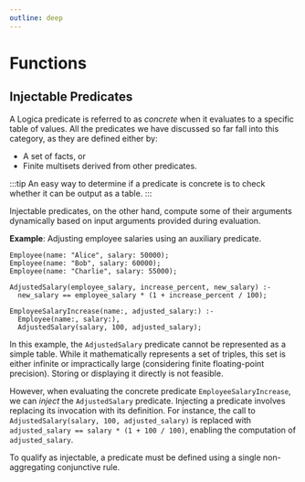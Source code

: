 ```yaml
---
outline: deep
---
```

# Functions 


## Injectable Predicates

A Logica predicate is referred to as _concrete_ when it evaluates to a specific table of values. All the predicates we have discussed so far fall into this category, as they are defined either by:
- A set of facts, or
- Finite multisets derived from other predicates.

:::tip
An easy way to determine if a predicate is concrete is to check whether it can be output as a table.
:::

Injectable predicates, on the other hand, compute some of their arguments dynamically based on input arguments provided during evaluation.

**Example**: Adjusting employee salaries using an auxiliary predicate.

```
Employee(name: "Alice", salary: 50000);
Employee(name: "Bob", salary: 60000);
Employee(name: "Charlie", salary: 55000);

AdjustedSalary(employee_salary, increase_percent, new_salary) :-
  new_salary == employee_salary * (1 + increase_percent / 100);

EmployeeSalaryIncrease(name:, adjusted_salary:) :-
  Employee(name:, salary:),
  AdjustedSalary(salary, 100, adjusted_salary);
```

In this example, the `AdjustedSalary` predicate cannot be represented as a simple table. While it mathematically represents a set of triples, this set is either infinite or impractically large (considering finite floating-point precision). Storing or displaying it directly is not feasible.

However, when evaluating the concrete predicate `EmployeeSalaryIncrease`, we can _inject_ the `AdjustedSalary` predicate. Injecting a predicate involves replacing its invocation with its definition. For instance, the call to `AdjustedSalary(salary, 100, adjusted_salary)` is replaced with `adjusted_salary == salary * (1 + 100 / 100)`, enabling the computation of `adjusted_salary`.

To qualify as injectable, a predicate must be defined using a single non-aggregating conjunctive rule.
